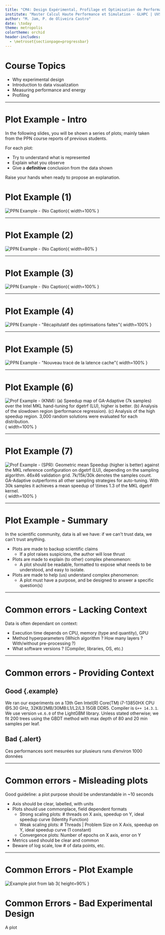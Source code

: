 ```yaml
---
title: "CM4: Design Expérimental, Profilage et Optimisation de Performance / Énergie"
institute: "Master Calcul Haute Performance et Simulation - GLHPC | UVSQ"
author: "M. Jam, P. de Oliveira Castro"
date: \today
theme: metropolis
colortheme: orchid
header-includes:
  - \metroset{sectionpage=progressbar}
---
```


# Course Topics

- Why experimental design
- Introduction to data visualization
- Measuring performance and energy
- Profiling

---

# Plot Example - Intro

In the following slides, you will be shown a series of plots; mainly taken from the PPN course reports of previous students.


For each plot:

- Try to understand what is represented
- Explain what you observe
- Give a **definitive** conclusion from the data shown

Raise your hands when ready to propose an explanation.

# Plot Example (1)

![**PPN Example** - (No Caption)](./image/lecture3/example_plot_2.png){ width=100% }

---

# Plot Example (2)

![**PPN Example** - (No Caption)](./image/lecture3/example_plot_1.png){ width=80% }

---

# Plot Example (3)

![**PPN Example** - (No Caption)](./image/lecture3/example_plot_3.png){ width=100% }

---

# Plot Example (4)

![**PPN Example** - "Récapitulatif des optimisations faites"](./image/lecture3/example_plot_4.png){ width=100% }

---

# Plot Example (5)

![**PPN Example** - "Nouveau tracé de la latence cache"](./image/lecture3/example_plot_5.png){ width=100% }

---

# Plot Example (6)

![**Prof Example** - (KNM): (a) Speedup map of GA-Adaptive (7k samples) over the Intel MKL hand-tuning for `dgetrf` (LU), higher is better. (b) Analysis of the slowdown region (performance regression). (c) Analysis of the high speedup region. $3,000$ random solutions were evaluated for each distribution.](./image/lecture3/example_plot_6.png){ width=100% }

---

# Plot Example (7)

![**Prof Example** - (SPR): Geometric mean Speedup (higher is better)  against the MKL reference configuration on `dgetrf` (LU), depending on the sampling algorithm. 46x46 validation grid. 7k/15k/30k denotes the samples count. GA-Adaptive outperforms all other sampling strategies for auto-tuning. With 30k samples it achieves a mean speedup of $\times 1.3$ of the MKL dgetrf kernel.](./image/lecture3/example_plot_7.png){ width=100% }

---

# Plot Example - Summary

In the scientific community, data is all we have: if we can't trust data, we can't trust anything.

- Plots are made to backup scientific claims
  - If a plot raises suspicions, the author will lose thrust
- Plots are made to explain (to other) complex phenomenon:
  - A plot should be readable, formatted to expose what needs to be understood, and easy to isolate.
- Plots are made to help (us) understand complex phenomenon:
  - A plot must have a purpose, and be designed to answer a specific question(s)

---

# Common errors - Lacking Context

Data is often dependant on context:

- Execution time depends on CPU, memory (type and quantity), GPU
- Method hyperparameters (Which algorithm ? How many layers ? With/without pre-processing ?)
- What software versions ? (Compiler, libraries, OS, etc.)

---

# Common errors - Providing Context

## Good {.example}

We ran our experiments on a 13th Gen Intel(R) Core(TM) i7-13850HX CPU @5.30 GHz, 32KB/2MB/30MB:L1/L2/L3 15GB DDR5.
Compiler is `G++ 14.3.1`. 
We use version `v4.6.0` of the LightGBM library. Unless stated otherwise; we fit 200 trees using the GBDT method with max depth of 80 and 20 min samples per leaf.


## Bad {.alert}

Ces performances sont mesurées sur plusieurs runs d’environ 1000 données

---

# Common errors - Misleading plots

Good guideline: a plot purpose should be understandable in ~10 seconds

- Axis should be clear, labelled, with units
- Plots should use commonplace, field dependent formats
  - Strong scaling plots: # threads on X axis, speedup on Y, ideal speedup curve (Identity Function)
  - Weak scaling plots: # Threads | Problem Size on X Axis, speedup on Y, ideal speedup curve (1 constant)
  - Convergence plots: Number of epochs on X axis, error on Y
- Metrics used should be clear and common
- Beware of log scale, low # of data points, etc.

---

# Common Errors - Plot Example

![Example plot from lab 3](./image/lecture3/stability.png){ height=90% }

# Common Errors - Bad Experimental Design

A plot 
